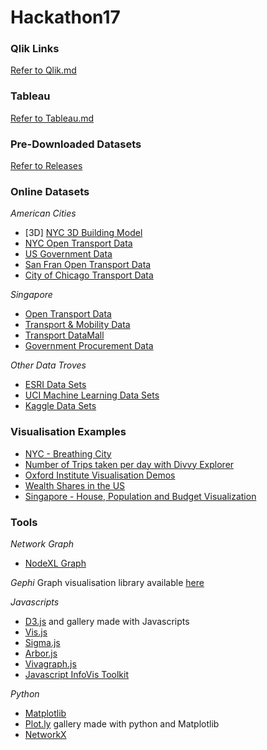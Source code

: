 # Hackathon17

### Qlik Links
[Refer to Qlik.md](Qlik.md)

### Tableau
[Refer to Tableau.md](Tableau.md)

### Pre-Downloaded Datasets
[Refer to Releases](https://github.com/StEight/Hackathon17/releases)

### Online Datasets

*American Cities*
* [3D] [NYC 3D Building Model](http://www1.nyc.gov/site/doitt/initiatives/3d-building.page)
* [NYC Open Transport Data](https://data.cityofnewyork.us/Transportation/MTA-Data/mmu8-8w8b)
* [US Government Data](https://catalog.data.gov/dataset?organization_type=City+Government#topic=cities_navigation)
* [San Fran Open Transport Data](https://data.sfgov.org/browse?category=Transportation)
* [City of Chicago Transport Data](https://data.cityofchicago.org/)

*Singapore*
* [Open Transport Data](https://data.gov.sg/search?q=transport)
* [Transport & Mobility Data](http://www.dex.sg/data/mobility/#avail-datasets)
* [Transport DataMall](https://www.mytransport.sg/content/mytransport/home/dataMall.html)
* [Government Procurement Data](https://github.com/StEight/Hackathon17/archive/1.0.zip)

*Other Data Troves*
* [ESRI Data Sets](http://opendata.arcgis.com/about)
* [UCI Machine Learning Data Sets](https://archive.ics.uci.edu/ml/datasets.html)
* [Kaggle Data Sets](https://www.kaggle.com/datasets)

### Visualisation Examples 
* [NYC - Breathing City](https://nycopendata.tumblr.com/)
* [Number of Trips taken per day with Divvy Explorer](http://www.transitized.com/divvyexplorer/)
* [Oxford Institute Visualisation Demos](http://blogs.oii.ox.ac.uk/vis/visualization-demos/)
* [Wealth Shares in the US](https://public.tableau.com/en-us/s/gallery/wealth-inequality-us)
* [Singapore - House, Population and Budget Visualization](http://www.viz.sg/)

### Tools

*Network Graph*
* [NodeXL Graph](http://nodexl.codeplex.com/)

*Gephi*
Graph visualisation library available [here](https://gephi.org/)

*Javascripts*
* [D3.js](https://d3js.org/) and gallery made with Javascripts
* [Vis.js](http://visjs.org/)
* [Sigma.js](https://github.com/jacomyal/sigma.js)
* [Arbor.js](http://arborjs.org)
* [Vivagraph.js](https://github.com/anvaka/VivaGraphJS)
* [Javascript InfoVis Toolkit](ttps://philogb.github.io/jit/index.html)

*Python*
* [Matplotlib](http://matplotlib.org/)
* [Plot.ly](https://plot.ly/feed/) gallery made with python and Matplotlib
* [NetworkX](https://networkx.github.io)
